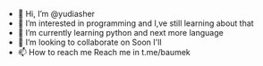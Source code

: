 - 👋 Hi, I’m @yudiasher
- 👀 I’m interested in programming and I,ve still learning about that 
- 🌱 I’m currently learning python and next more language
- 💞️ I’m looking to collaborate on Soon I'll
- 📫 How to reach me Reach me in t.me/baumek

<!---
yudiasher/yudiasher is a ✨ special ✨ repository because its `README.md` (this file) appears on your GitHub profile.
You can click the Preview link to take a look at your changes.
--->

